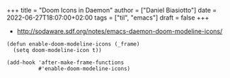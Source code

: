 +++
title = "Doom Icons in Daemon"
author = ["Daniel Biasiotto"]
date = 2022-06-27T18:07:00+02:00
tags = ["til", "emacs"]
draft = false
+++

-   <http://sodaware.sdf.org/notes/emacs-daemon-doom-modeline-icons/>

<!--listend-->

```elisp
(defun enable-doom-modeline-icons (_frame)
  (setq doom-modeline-icon t))

(add-hook 'after-make-frame-functions
          #'enable-doom-modeline-icons)

```

